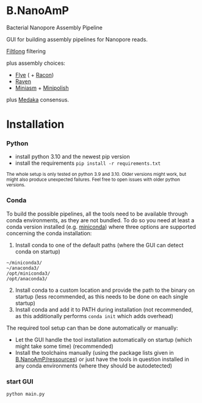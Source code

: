 # B.NanoAmP
Bacterial Nanopore Assembly Pipeline

GUI for building assembly pipelines for Nanopore reads.

[Filtlong](https://github.com/rrwick/Filtlong) filtering

plus assembly choices:

* [Flye](https://github.com/fenderglass/Flye) ( + [Racon](https://github.com/isovic/racon))
* [Raven](https://github.com/lbcb-sci/raven)
* [Miniasm](https://github.com/lh3/miniasm) + [Minipolish](https://github.com/rrwick/Minipolish)

plus [Medaka](https://github.com/nanoporetech/medaka) consensus.


# Installation

### Python

* install python 3.10 and the newest pip version
* install the requirements `pip install -r requirements.txt`

<sub>The whole setup is only tested on python 3.9 and 3.10. Older versions might work, but might also produce unexpected failures. Feel free to open issues with older python versions.</sub>

### Conda

To build the possible pipelines, all the tools need to be available through conda environments, as they are not bundled.
To do so you need at least a conda version installed (e.g. [miniconda](https://docs.conda.io/en/latest/miniconda.html)) where three options are supported concerning the conda installation:

1. Install conda to one of the default paths (where the GUI can detect conda on startup)
```
~/miniconda3/
~/anaconda3/
/opt/miniconda3/
/opt/anaconda3/
```
2. Install conda to a custom location and provide the path to the binary on startup (less recommended, as this needs to be done on each single startup)
3. Install conda and add it to PATH during installation (not recommended, as this additionally performs `conda init` which adds overhead) 


The required tool setup can than be done automatically or manually:
* Let the GUI handle the tool installation automatically on startup (which might take some time) (recommended)
* Install the toolchains manually (using the package lists given in [B.NanoAmP/ressources](https://github.com/simanjo/B.NanoAmP/tree/main/ressources))
or just have the tools in question installed in any conda environments (where they should be autodetected)



### start GUI

`python main.py`
